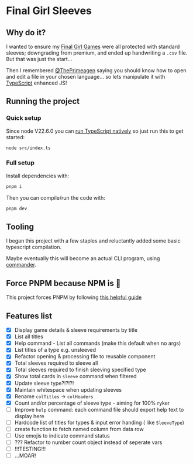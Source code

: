# Final Girl Sleeves

## Why do it?

I wanted to ensure my [Final Girl Games](https://vanrydergames.com/pages/final-girl) were all protected with standard sleeves; downgrading from premium, and ended up handwriting a `.csv` file. But that was just the start...

Then I remembered [@ThePrimeagen](https://github.com/ThePrimeagen) saying you should know how to open and edit a file in your chosen language... so lets manipulate it with [TypeScript](https://www.typescriptlang.org/) enhanced JS!

## Running the project

### Quick setup

Since node V22.6.0 you can [run TypeScript natively](https://nodejs.org/en/learn/typescript/run-natively) so just run this to get started:

```zsh
node src/index.ts
```

### Full setup

Install dependencies with:

```zsh
pnpm i
```

Then you can compile/run the code with:

```zsh
pnpm dev
```

## Tooling

I began this project with a few staples and reluctantly added some basic typescript compilation.

Maybe eventually this will become an actual CLI program, using [commander](https://github.com/tj/commander.js).

## Force PNPM because NPM is :poop:

This project forces PNPM by following [this helpful guide](https://www.freecodecamp.org/news/how-to-force-use-yarn-or-npm/)

## Features list

- [x] Display game details & sleeve requirements by title
- [X] List all titles
- [x] Help command - List all commands (make this default when no args)
- [x] List titles of a type e.g. unsleeved
- [x] Refactor opening & processing file to reusable component
- [x] Total sleeves required to sleeve all
- [x] Total sleeves required to finish sleeving specified type
- [x] Show total cards in `sleeve` command when filtered
- [x] Update sleeve type?!?!?!
- [x] Maintain whitespace when updating sleeves
- [x] Rename `colTitles` -> `colHeaders`
- [x] Count and/or percentage of sleeve type - aiming for 100% ryker
- [ ] Improve `help` command: each command file should export help text to display here
- [ ] Hardcode list of titles for types & input error handing ( like `SleeveType`)
- [ ] create function to fetch named column from data row
- [ ] Use emojis to indicate command status
- [ ] ??? Refactor to number count object instead of seperate vars
- [ ] !!!TESTING!!!
- [ ] ...MOAR!
